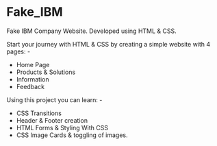 # Fake_IBM
Fake IBM Company Website. Developed using HTML &amp; CSS.


Start your journey with HTML & CSS by creating a simple website with 4 pages: -
- Home Page
- Products & Solutions
- Information
- Feedback

Using this project you can learn: -
- CSS Transitions
- Header & Footer creation
- HTML Forms & Styling With CSS
- CSS Image Cards & toggling of images.
